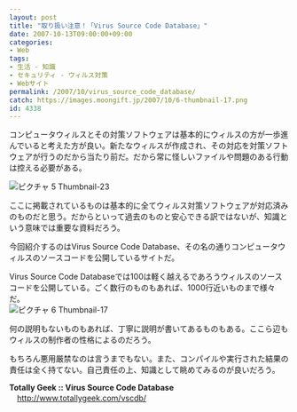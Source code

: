 ```yaml
---
layout: post
title: "取り扱い注意！「Virus Source Code Database」"
date: 2007-10-13T09:00:00+09:00
categories:
- Web
tags: 
- 生活 - 知識
- セキュリティ - ウィルス対策
- Webサイト
permalink: /2007/10/virus_source_code_database/
catch: https://images.moongift.jp/2007/10/6-thumbnail-17.png
id: 4338
---
```

コンピュータウィルスとその対策ソフトウェアは基本的にウィルスの方が一歩進んでいると考えた方が良い。新たなウィルスが作成され、その対応を対策ソフトウェアが行うのだから当たり前だ。だから常に怪しいファイルや問題のある行動は控える必要がある。   
  
 ![ピクチャ 5 Thumbnail-23](https://images.moongift.jp/2007/10/5-thumbnail-23.png)  
  
ここに掲載されているものは基本的に全てウィルス対策ソフトウェアが対応済みのものだと思う。だからといって過去のものと安心できる訳ではないが、知識という意味では重要な資料だろう。   
  
今回紹介するのはVirus Source Code Database、その名の通りコンピュータウィルスのソースコードを公開しているサイトだ。   
<!--more-->  
Virus Source Code Databaseでは100は軽く越えるであろうウィルスのソースコードを公開している。ごく数行のものもあれば、1000行近いものまで様々だ。   
 ![ピクチャ 6 Thumbnail-17](https://images.moongift.jp/2007/10/6-thumbnail-17.png)  
  
何の説明もないものもあれば、丁寧に説明が書いてあるものもある。ここら辺もウィルスの制作者の性格によるのだろう。   
  
もちろん悪用厳禁なのは言うまでもない。また、コンパイルや実行された結果の責任は全く持てない。自己責任の上、知識として眺めてみるのが良いだろう。   
  
**Totally Geek :: Virus Source Code Database**   
　[http://www.totallygeek.com/vscdb/   
](http://www.totallygeek.com/vscdb/)

